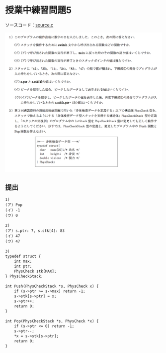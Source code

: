 # 授業中練習問題5

ソースコード：[source.c](./source.c)

![](./assets/prob5.png)

## 提出

```
1)
(ア) Pop
(イ) -1
(ウ) 0

2)
(ア) s.ptr: 7, s.stk[4]: 83
(イ) 47
(ウ) 47

3)
typedef struct {
    int max;
    int ptr;
    PhysCheck stk[MAX];
} PhysCheckStack;

int Push(PhysCheckStack *s, PhysCheck x) {
    if (s->ptr >= s->max) return -1;
    s->stk[s->ptr] = x;
    s->ptr++;
    return 0;
}

int Pop(PhysCheckStack *s, PhysCheck *x) {
    if (s->ptr <= 0) return -1;
    s->ptr--;
    *x = s->stk[s->ptr];
    return 0;
}
```